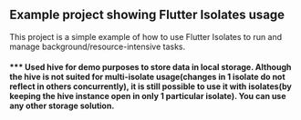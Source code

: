 ## Example project showing Flutter Isolates usage

This project is a simple example of how to use Flutter Isolates to run and manage background/resource-intensive tasks.

#### \*\*\* Used hive for demo purposes to store data in local storage. Although the hive is not suited for multi-isolate usage(changes in 1 isolate do not reflect in others concurrently), it is still possible to use it with isolates(by keeping the hive instance open in only 1 particular isolate). You can use any other storage solution.
